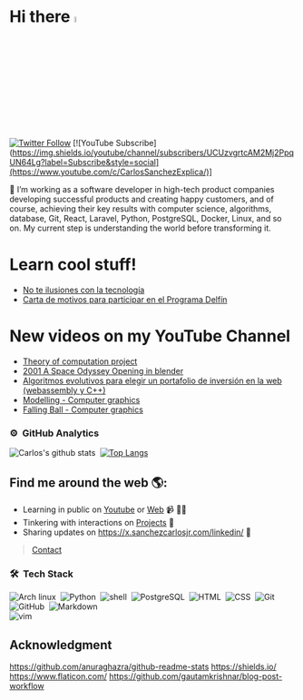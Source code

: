 # Hi there <a href="https://sanchezcarlosjr.com/"><img src="https://media.giphy.com/media/hvRJCLFzcasrR4ia7z/giphy.gif" width="5%"></a>

[![Twitter Follow](https://img.shields.io/twitter/follow/CharllierJr?color=%231DA1F2&label=Follow&logo=twitter&logoColor=ffffff&style=for-the-badge)](https://twitter.com/CharllierJr)  [![YouTube Subscribe](https://img.shields.io/youtube/channel/subscribers/UCUzvgrtcAM2Mj2PpqUN64Lg?label=Subscribe&style=social](https://www.youtube.com/c/CarlosSanchezExplica/)]


🙋 I’m working as a software developer in high-tech product companies developing successful products and creating happy customers, and of course, achieving their key results with computer science, algorithms, database, Git, React, Laravel, Python, PostgreSQL, Docker, Linux, and so on. My current step is understanding the world before transforming it. 

# Learn cool stuff!
<!-- BLOG-POST-LIST:START -->
- [No te ilusiones con la tecnología](https://sanchezcarlosjr.medium.com/no-te-ilusiones-con-la-tecnolog%C3%ADa-4773acbef7c8?source=rss-c7298fe9857c------2)
- [Carta de motivos para participar en el Programa Delfín](https://sanchezcarlosjr.medium.com/carta-de-motivos-para-participar-en-el-programa-delf%C3%ADn-63f86530d9a7?source=rss-c7298fe9857c------2)
<!-- BLOG-POST-LIST:END -->

# New videos on my YouTube Channel
<!-- YOUTUBE-LIST:START -->
- [Theory of computation project](https://www.youtube.com/watch?v=ErrEkb-0yrA)
- [2001 A Space Odyssey Opening in blender](https://www.youtube.com/watch?v=8WpAkU5W9Os)
- [Algoritmos evolutivos para elegir un portafolio de inversión en la web &lpar;webassembly  y C++&rpar;](https://www.youtube.com/watch?v=v8mIy7JeLb0)
- [Modelling -  Computer graphics](https://www.youtube.com/watch?v=8NkgmvGzU7I)
- [Falling Ball - Computer graphics](https://www.youtube.com/watch?v=tZfIPQg02aU)
<!-- YOUTUBE-LIST:END -->


### ⚙️ &nbsp;GitHub Analytics
![Carlos's github stats](https://github-readme-stats.vercel.app/api?username=sanchezcarlosjr&theme=gotham&show_icons=true)&nbsp; [![Top Langs](https://github-readme-stats.vercel.app/api/top-langs/?username=sanchezcarlosjr&layout=compact&theme=gotham)](https://github.com/sanchezcarlosjr/)

## Find me around the web 🌎: 
- Learning in public on <a href="https://x.sanchezcarlosjr.com/youtube">Youtube</a> or <a href="https://sanchezcarlosjr.com/">Web</a> 📹 ✍🏾
- Tinkering with interactions on <a href="hhttps://sanchezcarlosjr.com/research"> Projects</a> 🏓
- Sharing updates on <a href="https://x.sanchezcarlosjr.com/linkedin">https://x.sanchezcarlosjr.com/linkedin/</a> 💼

> [Contact](https://sanchezcarlosjr.notion.site/Carlos-Eduardo-S-nchez-Torres-d80df9eb663f440aa8076c6422c54a93)

### 🛠 &nbsp;Tech Stack
![Arch linux](https://img.shields.io/badge/-Arch_Linux-141a20?style=flat&logo=arch-linux)&nbsp;
![Python](https://img.shields.io/badge/-Python-141a20?style=flat&logo=python)&nbsp;
![shell](https://img.shields.io/badge/-Bash_Script-141a20?style=flat&logo=linux)&nbsp;
![PostgreSQL](https://img.shields.io/badge/-PostgreSQL-141a20?style=flat&logo=postgresql&logoColor=blue)&nbsp;
![HTML](https://img.shields.io/badge/-HTML-141a20?style=flat&logo=HTML5)&nbsp;
![CSS](https://img.shields.io/badge/-CSS-141a20?style=flat&logo=CSS3&logoColor=1572B6)&nbsp;
![Git](https://img.shields.io/badge/-Git-141a20?style=flat&logo=git)&nbsp;
![GitHub](https://img.shields.io/badge/-GitHub-141a20?style=flat&logo=github)&nbsp;
![Markdown](https://img.shields.io/badge/-Markdown-141a20?style=flat&logo=markdown)\
![vim](https://img.shields.io/badge/-Vim-141a20?style=flat&logo=vim)&nbsp;

## Acknowledgment
https://github.com/anuraghazra/github-readme-stats
https://shields.io/
https://www.flaticon.com/
https://github.com/gautamkrishnar/blog-post-workflow
